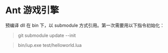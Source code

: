 Ant 游戏引擎
=====

预编译 dll 在 bin 下，以 submodule 方式引用。第一次需要用以下指令初始化：

> git submodule update --init

> bin/iup.exe test/helloworld.lua
